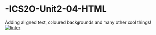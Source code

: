 # -ICS2O-Unit2-04-HTML
Adding alligned text, coloured backgrounds and many other cool things!
[![linter](https://github.com/<OWNER>/<REPOSITORY>/workflows/linter/badge.svg)](https://github.com/marketplace/actions/super-linter)
